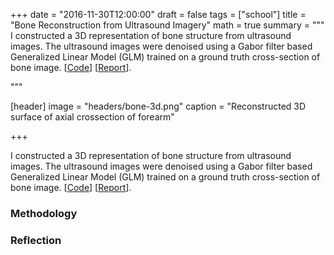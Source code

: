 +++
date = "2016-11-30T12:00:00"
draft = false
tags = ["school"]
title = "Bone Reconstruction from Ultrasound Imagery"
math = true
summary = """
I constructed a 3D representation of bone structure from ultrasound images. The ultrasound images were denoised using a Gabor filter based Generalized Linear Model (GLM) trained on a ground truth cross-section of bone image. [[Code](https://github.com/ardywibowo/BoneReconstruction)] [[Report](/papers/GaborBone.pdf)].

"""

[header]
image = "headers/bone-3d.png"
caption = "Reconstructed 3D surface of axial crossection of forearm"

+++

I constructed a 3D representation of bone structure from ultrasound images. The ultrasound images were denoised using a Gabor filter based Generalized Linear Model (GLM) trained on a ground truth cross-section of bone image. [[Code](https://github.com/ardywibowo/BoneReconstruction)] [[Report](/papers/GaborBone.pdf)].

### Methodology

### Reflection
